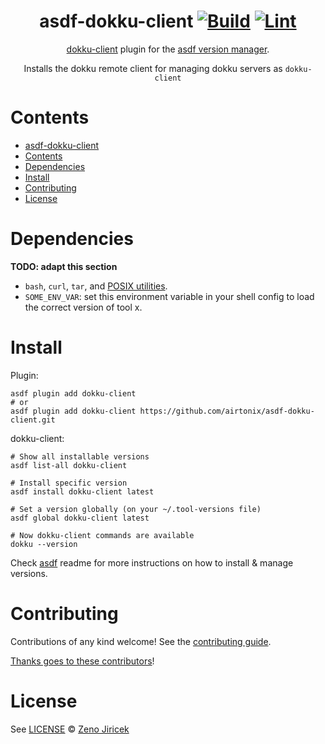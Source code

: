 <div align="center">

# asdf-dokku-client [![Build](https://github.com/airtonix/asdf-dokku-client/actions/workflows/build.yml/badge.svg)](https://github.com/airtonix/asdf-dokku-client/actions/workflows/build.yml) [![Lint](https://github.com/airtonix/asdf-dokku-client/actions/workflows/lint.yml/badge.svg)](https://github.com/airtonix/asdf-dokku-client/actions/workflows/lint.yml)

[dokku-client](https://github.com/airtonix/dokku-client) plugin for the [asdf version manager](https://asdf-vm.com).

Installs the dokku remote client for managing dokku servers as `dokku-client`

</div>

# Contents

- [asdf-dokku-client  ](#asdf-dokku-client--)
- [Contents](#contents)
- [Dependencies](#dependencies)
- [Install](#install)
- [Contributing](#contributing)
- [License](#license)

# Dependencies

**TODO: adapt this section**

- `bash`, `curl`, `tar`, and [POSIX utilities](https://pubs.opengroup.org/onlinepubs/9699919799/idx/utilities.html).
- `SOME_ENV_VAR`: set this environment variable in your shell config to load the correct version of tool x.

# Install

Plugin:

```shell
asdf plugin add dokku-client
# or
asdf plugin add dokku-client https://github.com/airtonix/asdf-dokku-client.git
```

dokku-client:

```shell
# Show all installable versions
asdf list-all dokku-client

# Install specific version
asdf install dokku-client latest

# Set a version globally (on your ~/.tool-versions file)
asdf global dokku-client latest

# Now dokku-client commands are available
dokku --version
```

Check [asdf](https://github.com/asdf-vm/asdf) readme for more instructions on how to
install & manage versions.

# Contributing

Contributions of any kind welcome! See the [contributing guide](contributing.md).

[Thanks goes to these contributors](https://github.com/airtonix/asdf-dokku-client/graphs/contributors)!

# License

See [LICENSE](LICENSE) © [Zeno Jiricek](https://github.com/airtonix/)
